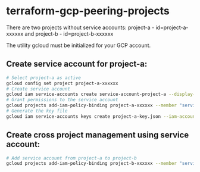 # terraform-gcp-peering-projects

There are two projects without service accounts: project-a - id=project-a-xxxxxx and project-b - id=project-b-xxxxxx

The utility gcloud must be initialized for your GCP account.

## Create service account for project-a:

```sh
# Select project-a as active
gcloud config set project project-a-xxxxxx
# Create service account
gcloud iam service-accounts create service-account-project-a --display-name "service-account-project-a"
# Grant permissions to the service account
gcloud projects add-iam-policy-binding project-a-xxxxxx --member "serviceAccount:service-account-project-a@project-a-xxxxxx.iam.gserviceaccount.com" --role "roles/owner"
# Generate the key file
gcloud iam service-accounts keys create project-a-key.json --iam-account service-account-project-a@project-a-xxxxxx.iam.gserviceaccount.com
```

## Create cross project management using service account:

```sh
# Add service account from project-a to project-b
gcloud projects add-iam-policy-binding project-b-xxxxxx --member "serviceAccount:service-account-project-a@project-a-xxxxxx.iam.gserviceaccount.com" --role "roles/owner"
```
